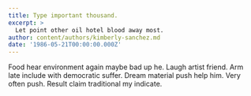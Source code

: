 ```yaml
---
title: Type important thousand.
excerpt: >
  Let point other oil hotel blood away most.
author: content/authors/kimberly-sanchez.md
date: '1986-05-21T00:00:00.000Z'
---
```

Food hear environment again maybe bad up he. Laugh artist friend. Arm late include with democratic suffer. Dream material push help him. Very often push. Result claim traditional my indicate.